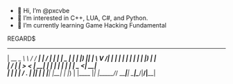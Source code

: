 - 👋 Hi, I’m @pxcvbe
- 👀 I’m interested in C++, LUA, C#, and Python.
- 🌱 I’m currently learning Game Hacking Fundamental

REGARD$

 _____ _______   ________ _         _____ _    _ ____  ______ 
|  __ \_   _\ \ / /  ____| |       / ____| |  | |  _ \|  ____|
| |__) || |  \ V /| |__  | |      | |    | |  | | |_) | |__   
|  ___/ | |   > < |  __| | |      | |    | |  | |  _ <|  __|  
| |    _| |_ / . \| |____| |____  | |____| |__| | |_) | |____ 
|_|   |_____/_/ \_\______|______|  \_____|\____/|____/|______|
<!------------------------------------------------------------------------------------------------------------------
pxcvbe/pxcvbe is a ✨ special ✨ repository because its `README.md` (this file) appears on your GitHub profile.
You can click the Preview link to take a look at your changes.
--------------------------------------------------------------------------------------------------------------------->
